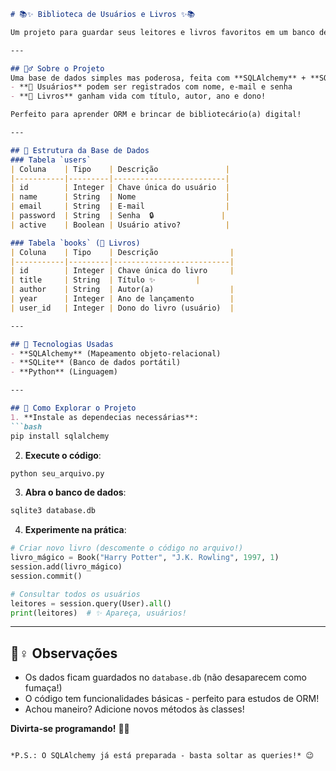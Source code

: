 ```markdown
# 📚✨ Biblioteca de Usuários e Livros ✨📚

Um projeto para guardar seus leitores e livros favoritos em um banco de dados relacional!  

---

## 🧙♂️ Sobre o Projeto  
Uma base de dados simples mas poderosa, feita com **SQLAlchemy** + **SQLite**, onde:  
- **👤 Usuários** podem ser registrados com nome, e-mail e senha  
- **📖 Livros** ganham vida com título, autor, ano e dono!  

Perfeito para aprender ORM e brincar de bibliotecário(a) digital!  

---

## 🏰 Estrutura da Base de Dados  
### Tabela `users`
| Coluna    | Tipo    | Descrição               |
|-----------|---------|-------------------------|
| id        | Integer | Chave única do usuário  |
| name      | String  | Nome                    |
| email     | String  | E-mail                  |
| password  | String  | Senha  🔒               |
| active    | Boolean | Usuário ativo?          |

### Tabela `books` (📖 Livros)
| Coluna    | Tipo    | Descrição                |
|-----------|---------|--------------------------|
| id        | Integer | Chave única do livro     |
| title     | String  | Título ✨         |
| author    | String  | Autor(a)                 |
| year      | Integer | Ano de lançamento        |
| user_id   | Integer | Dono do livro (usuário)  |

---

## 🔮 Tecnologias Usadas  
- **SQLAlchemy** (Mapeamento objeto-relacional)  
- **SQLite** (Banco de dados portátil)  
- **Python** (Linguagem)  

---

## 🧪 Como Explorar o Projeto  
1. **Instale as dependecias necessárias**:  
```bash
pip install sqlalchemy
```

2. **Execute o código**:  
```bash
python seu_arquivo.py
```

3. **Abra o banco de dados**:  
```bash
sqlite3 database.db
```

4. **Experimente na prática**:  
```python
# Criar novo livro (descomente o código no arquivo!)
livro_mágico = Book("Harry Potter", "J.K. Rowling", 1997, 1)
session.add(livro_mágico)
session.commit()

# Consultar todos os usuários
leitores = session.query(User).all()
print(leitores)  # ✨ Apareça, usuários!
```

---

## 🧙♀️ Observações  
- Os dados ficam guardados no `database.db` (não desaparecem como fumaça!)  
- O código tem funcionalidades básicas - perfeito para estudos de ORM!  
- Achou maneiro? Adicione novos métodos às classes!  

**Divirta-se programando!** 🎩🐍  
```  

*P.S.: O SQLAlchemy já está preparada - basta soltar as queries!* 😉
